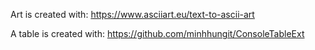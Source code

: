 Art is created with: https://www.asciiart.eu/text-to-ascii-art

A table is created with: https://github.com/minhhungit/ConsoleTableExt
